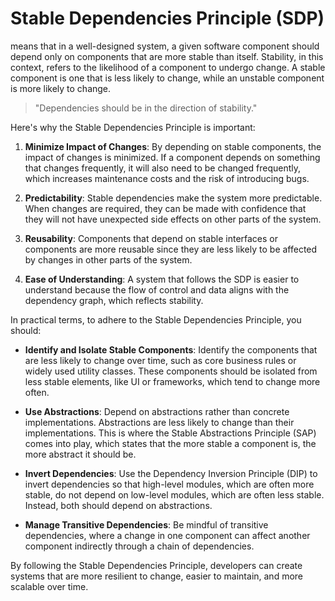 # Stable Dependencies Principle (SDP) 
means that in a well-designed system, a given software component should depend only on components that are more stable than itself. Stability, in this context, refers to the likelihood of a component to undergo change. A stable component is one that is less likely to change, while an unstable component is more likely to change.

> "Dependencies should be in the direction of stability."

Here's why the Stable Dependencies Principle is important:

1. **Minimize Impact of Changes**: By depending on stable components, the impact of changes is minimized. If a component depends on something that changes frequently, it will also need to be changed frequently, which increases maintenance costs and the risk of introducing bugs.

2. **Predictability**: Stable dependencies make the system more predictable. When changes are required, they can be made with confidence that they will not have unexpected side effects on other parts of the system.

3. **Reusability**: Components that depend on stable interfaces or components are more reusable since they are less likely to be affected by changes in other parts of the system.

4. **Ease of Understanding**: A system that follows the SDP is easier to understand because the flow of control and data aligns with the dependency graph, which reflects stability.

In practical terms, to adhere to the Stable Dependencies Principle, you should:

- **Identify and Isolate Stable Components**: Identify the components that are less likely to change over time, such as core business rules or widely used utility classes. These components should be isolated from less stable elements, like UI or frameworks, which tend to change more often.

- **Use Abstractions**: Depend on abstractions rather than concrete implementations. Abstractions are less likely to change than their implementations. This is where the Stable Abstractions Principle (SAP) comes into play, which states that the more stable a component is, the more abstract it should be.

- **Invert Dependencies**: Use the Dependency Inversion Principle (DIP) to invert dependencies so that high-level modules, which are often more stable, do not depend on low-level modules, which are often less stable. Instead, both should depend on abstractions.

- **Manage Transitive Dependencies**: Be mindful of transitive dependencies, where a change in one component can affect another component indirectly through a chain of dependencies.

By following the Stable Dependencies Principle, developers can create systems that are more resilient to change, easier to maintain, and more scalable over time.